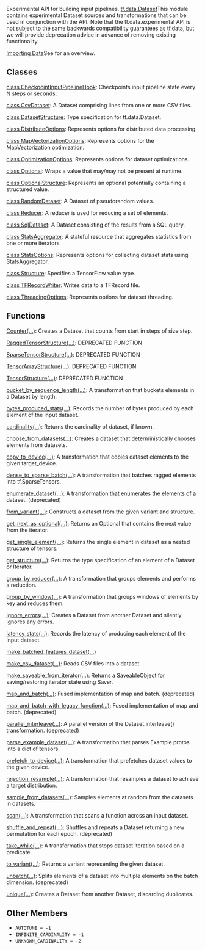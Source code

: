 
Experimental API for building input pipelines.
[tf.data.Dataset](https://www.tensorflow.org/api_docs/python/tf/data/Dataset)This module contains experimental Dataset sources and transformations that can be used in conjunction with the  API. Note that the tf.data.experimental API is not subject to the same backwards compatibility guarantees as tf.data, but we will provide deprecation advice in advance of removing existing functionality.

[Importing Data](https://tensorflow.org/guide/datasets)See  for an overview.

## Classes
[class CheckpointInputPipelineHook](https://www.tensorflow.org/api_docs/python/tf/data/experimental/CheckpointInputPipelineHook): Checkpoints input pipeline state every N steps or seconds.

[class CsvDataset](https://www.tensorflow.org/api_docs/python/tf/compat/v1/data/experimental/CsvDataset): A Dataset comprising lines from one or more CSV files.

[class DatasetStructure](https://www.tensorflow.org/api_docs/python/tf/data/DatasetSpec): Type specification for tf.data.Dataset.

[class DistributeOptions](https://www.tensorflow.org/api_docs/python/tf/data/experimental/DistributeOptions): Represents options for distributed data processing.

[class MapVectorizationOptions](https://www.tensorflow.org/api_docs/python/tf/data/experimental/MapVectorizationOptions): Represents options for the MapVectorization optimization.

[class OptimizationOptions](https://www.tensorflow.org/api_docs/python/tf/data/experimental/OptimizationOptions): Represents options for dataset optimizations.

[class Optional](https://www.tensorflow.org/api_docs/python/tf/data/experimental/Optional): Wraps a value that may/may not be present at runtime.

[class OptionalStructure](https://www.tensorflow.org/api_docs/python/tf/OptionalSpec): Represents an optional potentially containing a structured value.

[class RandomDataset](https://www.tensorflow.org/api_docs/python/tf/compat/v1/data/experimental/RandomDataset): A Dataset of pseudorandom values.

[class Reducer](https://www.tensorflow.org/api_docs/python/tf/data/experimental/Reducer): A reducer is used for reducing a set of elements.

[class SqlDataset](https://www.tensorflow.org/api_docs/python/tf/compat/v1/data/experimental/SqlDataset): A Dataset consisting of the results from a SQL query.

[class StatsAggregator](https://www.tensorflow.org/api_docs/python/tf/compat/v1/data/experimental/StatsAggregator): A stateful resource that aggregates statistics from one or more iterators.

[class StatsOptions](https://www.tensorflow.org/api_docs/python/tf/data/experimental/StatsOptions): Represents options for collecting dataset stats using StatsAggregator.

[class Structure](https://www.tensorflow.org/api_docs/python/tf/TypeSpec): Specifies a TensorFlow value type.

[class TFRecordWriter](https://www.tensorflow.org/api_docs/python/tf/data/experimental/TFRecordWriter): Writes data to a TFRecord file.

[class ThreadingOptions](https://www.tensorflow.org/api_docs/python/tf/data/experimental/ThreadingOptions): Represents options for dataset threading.

## Functions
[Counter(...)](https://www.tensorflow.org/api_docs/python/tf/compat/v1/data/experimental/Counter): Creates a Dataset that counts from start in steps of size step.

[RaggedTensorStructure(...)](https://www.tensorflow.org/api_docs/python/tf/compat/v1/data/experimental/RaggedTensorStructure): DEPRECATED FUNCTION

[SparseTensorStructure(...)](https://www.tensorflow.org/api_docs/python/tf/compat/v1/data/experimental/SparseTensorStructure): DEPRECATED FUNCTION

[TensorArrayStructure(...)](https://www.tensorflow.org/api_docs/python/tf/compat/v1/data/experimental/TensorArrayStructure): DEPRECATED FUNCTION

[TensorStructure(...)](https://www.tensorflow.org/api_docs/python/tf/compat/v1/data/experimental/TensorStructure): DEPRECATED FUNCTION

[bucket_by_sequence_length(...)](https://www.tensorflow.org/api_docs/python/tf/data/experimental/bucket_by_sequence_length): A transformation that buckets elements in a Dataset by length.

[bytes_produced_stats(...)](https://www.tensorflow.org/api_docs/python/tf/data/experimental/bytes_produced_stats): Records the number of bytes produced by each element of the input dataset.

[cardinality(...)](https://www.tensorflow.org/api_docs/python/tf/data/experimental/cardinality): Returns the cardinality of dataset, if known.

[choose_from_datasets(...)](https://www.tensorflow.org/api_docs/python/tf/compat/v1/data/experimental/choose_from_datasets): Creates a dataset that deterministically chooses elements from datasets.

[copy_to_device(...)](https://www.tensorflow.org/api_docs/python/tf/data/experimental/copy_to_device): A transformation that copies dataset elements to the given target_device.

[dense_to_sparse_batch(...)](https://www.tensorflow.org/api_docs/python/tf/data/experimental/dense_to_sparse_batch): A transformation that batches ragged elements into tf.SparseTensors.

[enumerate_dataset(...)](https://www.tensorflow.org/api_docs/python/tf/data/experimental/enumerate_dataset): A transformation that enumerates the elements of a dataset. (deprecated)

[from_variant(...)](https://www.tensorflow.org/api_docs/python/tf/data/experimental/from_variant): Constructs a dataset from the given variant and structure.

[get_next_as_optional(...)](https://www.tensorflow.org/api_docs/python/tf/data/experimental/get_next_as_optional): Returns an Optional that contains the next value from the iterator.

[get_single_element(...)](https://www.tensorflow.org/api_docs/python/tf/data/experimental/get_single_element): Returns the single element in dataset as a nested structure of tensors.

[get_structure(...)](https://www.tensorflow.org/api_docs/python/tf/data/experimental/get_structure): Returns the type specification of an element of a Dataset or Iterator.

[group_by_reducer(...)](https://www.tensorflow.org/api_docs/python/tf/data/experimental/group_by_reducer): A transformation that groups elements and performs a reduction.

[group_by_window(...)](https://www.tensorflow.org/api_docs/python/tf/data/experimental/group_by_window): A transformation that groups windows of elements by key and reduces them.

[ignore_errors(...)](https://www.tensorflow.org/api_docs/python/tf/data/experimental/ignore_errors): Creates a Dataset from another Dataset and silently ignores any errors.

[latency_stats(...)](https://www.tensorflow.org/api_docs/python/tf/data/experimental/latency_stats): Records the latency of producing each element of the input dataset.

[make_batched_features_dataset(...)](https://www.tensorflow.org/api_docs/python/tf/compat/v1/data/experimental/make_batched_features_dataset)

[make_csv_dataset(...)](https://www.tensorflow.org/api_docs/python/tf/compat/v1/data/experimental/make_csv_dataset): Reads CSV files into a dataset.

[make_saveable_from_iterator(...)](https://www.tensorflow.org/api_docs/python/tf/data/experimental/make_saveable_from_iterator): Returns a SaveableObject for saving/restoring iterator state using Saver.

[map_and_batch(...)](https://www.tensorflow.org/api_docs/python/tf/data/experimental/map_and_batch): Fused implementation of map and batch. (deprecated)

[map_and_batch_with_legacy_function(...)](https://www.tensorflow.org/api_docs/python/tf/compat/v1/data/experimental/map_and_batch_with_legacy_function): Fused implementation of map and batch. (deprecated)

[parallel_interleave(...)](https://www.tensorflow.org/api_docs/python/tf/data/experimental/parallel_interleave): A parallel version of the Dataset.interleave() transformation. (deprecated)

[parse_example_dataset(...)](https://www.tensorflow.org/api_docs/python/tf/data/experimental/parse_example_dataset): A transformation that parses Example protos into a dict of tensors.

[prefetch_to_device(...)](https://www.tensorflow.org/api_docs/python/tf/data/experimental/prefetch_to_device): A transformation that prefetches dataset values to the given device.

[rejection_resample(...)](https://www.tensorflow.org/api_docs/python/tf/data/experimental/rejection_resample): A transformation that resamples a dataset to achieve a target distribution.

[sample_from_datasets(...)](https://www.tensorflow.org/api_docs/python/tf/compat/v1/data/experimental/sample_from_datasets): Samples elements at random from the datasets in datasets.

[scan(...)](https://www.tensorflow.org/api_docs/python/tf/data/experimental/scan): A transformation that scans a function across an input dataset.

[shuffle_and_repeat(...)](https://www.tensorflow.org/api_docs/python/tf/data/experimental/shuffle_and_repeat): Shuffles and repeats a Dataset returning a new permutation for each epoch. (deprecated)

[take_while(...)](https://www.tensorflow.org/api_docs/python/tf/data/experimental/take_while): A transformation that stops dataset iteration based on a predicate.

[to_variant(...)](https://www.tensorflow.org/api_docs/python/tf/data/experimental/to_variant): Returns a variant representing the given dataset.

[unbatch(...)](https://www.tensorflow.org/api_docs/python/tf/data/experimental/unbatch): Splits elements of a dataset into multiple elements on the batch dimension. (deprecated)

[unique(...)](https://www.tensorflow.org/api_docs/python/tf/data/experimental/unique): Creates a Dataset from another Dataset, discarding duplicates.

## Other Members
- `AUTOTUNE = -1`
- `INFINITE_CARDINALITY = -1`
- `UNKNOWN_CARDINALITY = -2`
